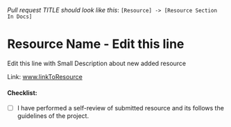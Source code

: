 _Pull request TITLE should look like this_: `[Resource] -> [Resource Section In Docs]`

# Resource Name - Edit this line

Edit this line with Small Description about new added resource

Link: www.linkToResource

#### Checklist:

- [ ] I have performed a self-review of submitted resource and its follows the guidelines of the project.
